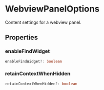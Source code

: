 # WebviewPanelOptions

Content settings for a webview panel.

## Properties

### enableFindWidget

```typescript
enableFindWidget?: boolean
```

### retainContextWhenHidden

```typescript
retainContextWhenHidden?: boolean
```

